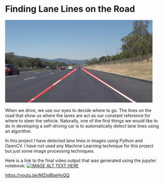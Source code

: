 # **Finding Lane Lines on the Road** 

<img src="examples/laneLines_thirdPass.jpg" width="480" alt="Combined Image" />

When we drive, we use our eyes to decide where to go.  The lines on the road that show us where the lanes are act as our constant reference for where to steer the vehicle.  Naturally, one of the first things we would like to do in developing a self-driving car is to automatically detect lane lines using an algorithm.

In this project I have detected lane lines in images using Python and OpenCV. I have not used any Machine Learning technique for this project but just some image processing techniques.

Here is a link to the final video output that was generated using the jupyter notebook:
[![IMAGE ALT TEXT HERE](https://img.youtube.com/vi/MZiqBbeHvQQ/0.jpg)](https://www.youtube.com/watch?v=MZiqBbeHvQQ)

https://youtu.be/MZiqBbeHvQQ